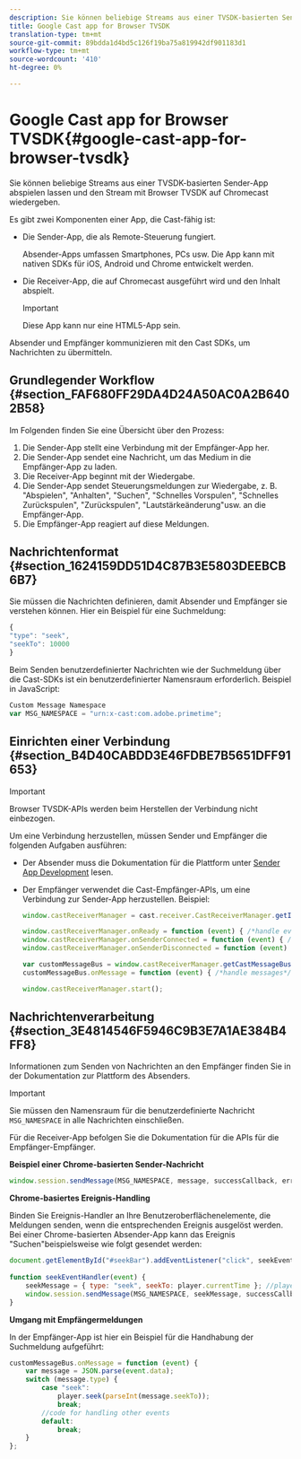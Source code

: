 ```yaml
---
description: Sie können beliebige Streams aus einer TVSDK-basierten Sender-App abspielen lassen und den Stream mit Browser TVSDK auf Chromecast wiedergeben.
title: Google Cast app for Browser TVSDK
translation-type: tm+mt
source-git-commit: 89bdda1d4bd5c126f19ba75a819942df901183d1
workflow-type: tm+mt
source-wordcount: '410'
ht-degree: 0%

---
```



# Google Cast app for Browser TVSDK{#google-cast-app-for-browser-tvsdk}

Sie können beliebige Streams aus einer TVSDK-basierten Sender-App abspielen lassen und den Stream mit Browser TVSDK auf Chromecast wiedergeben.

<!--<a id="section_87CE5D6D46F0439EB6E63A742D6DD9C8"></a>-->

Es gibt zwei Komponenten einer App, die Cast-fähig ist:

* Die Sender-App, die als Remote-Steuerung fungiert.

   Absender-Apps umfassen Smartphones, PCs usw. Die App kann mit nativen SDKs für iOS, Android und Chrome entwickelt werden.
* Die Receiver-App, die auf Chromecast ausgeführt wird und den Inhalt abspielt.

   >[!IMPORTANT]
   >
   >Diese App kann nur eine HTML5-App sein.

Absender und Empfänger kommunizieren mit den Cast SDKs, um Nachrichten zu übermitteln.

## Grundlegender Workflow {#section_FAF680FF29DA4D24A50AC0A2B6402B58}

Im Folgenden finden Sie eine Übersicht über den Prozess:

1. Die Sender-App stellt eine Verbindung mit der Empfänger-App her.
1. Die Sender-App sendet eine Nachricht, um das Medium in die Empfänger-App zu laden.
1. Die Receiver-App beginnt mit der Wiedergabe.
1. Die Sender-App sendet Steuerungsmeldungen zur Wiedergabe, z. B. &quot;Abspielen&quot;, &quot;Anhalten&quot;, &quot;Suchen&quot;, &quot;Schnelles Vorspulen&quot;, &quot;Schnelles Zurückspulen&quot;, &quot;Zurückspulen&quot;, &quot;Lautstärkeänderung&quot;usw. an die Empfänger-App.
1. Die Empfänger-App reagiert auf diese Meldungen.

## Nachrichtenformat {#section_1624159DD51D4C87B3E5803DEEBCB6B7}

Sie müssen die Nachrichten definieren, damit Absender und Empfänger sie verstehen können. Hier ein Beispiel für eine Suchmeldung:

```js
{ 
"type": "seek", 
"seekTo": 10000 
} 
```

Beim Senden benutzerdefinierter Nachrichten wie der Suchmeldung über die Cast-SDKs ist ein benutzerdefinierter Namensraum erforderlich. Beispiel in JavaScript:

```js
Custom Message Namespace 
var MSG_NAMESPACE = "urn:x-cast:com.adobe.primetime"; 
```

## Einrichten einer Verbindung {#section_B4D40CABDD3E46FDBE7B5651DFF91653}

>[!IMPORTANT]
>
>Browser TVSDK-APIs werden beim Herstellen der Verbindung nicht einbezogen.

Um eine Verbindung herzustellen, müssen Sender und Empfänger die folgenden Aufgaben ausführen:

* Der Absender muss die Dokumentation für die Plattform unter [Sender App Development](https://developers.google.com/cast/docs/sender_apps) lesen.
* Der Empfänger verwendet die Cast-Empfänger-APIs, um eine Verbindung zur Sender-App herzustellen. Beispiel:

   ```js
   window.castReceiverManager = cast.receiver.CastReceiverManager.getInstance(); 
   
   window.castReceiverManager.onReady = function (event) { /*handle event*/ }; 
   window.castReceiverManager.onSenderConnected = function (event) { /*handle event*/ }; 
   window.castReceiverManager.onSenderDisconnected = function (event) { /*handle event*/ }; 
   
   var customMessageBus = window.castReceiverManager.getCastMessageBus(MSG_NAMESPACE); 
   customMessageBus.onMessage = function (event) { /*handle messages*/ }; 
   
   window.castReceiverManager.start(); 
   ```

## Nachrichtenverarbeitung {#section_3E4814546F5946C9B3E7A1AE384B4FF8}

Informationen zum Senden von Nachrichten an den Empfänger finden Sie in der Dokumentation zur Plattform des Absenders.

>[!IMPORTANT]
>
>Sie müssen den Namensraum für die benutzerdefinierte Nachricht `MSG_NAMESPACE` in alle Nachrichten einschließen.

Für die Receiver-App befolgen Sie die Dokumentation für die APIs für die Empfänger-Empfänger.

**Beispiel einer Chrome-basierten Sender-Nachricht**

```js
window.session.sendMessage(MSG_NAMESPACE, message, successCallback, errorCallback); //https://developers.google.com/cast/docs/reference/chrome/chrome.cast.Session#sendMessage
```

**Chrome-basiertes Ereignis-Handling**

Binden Sie Ereignis-Handler an Ihre Benutzeroberflächenelemente, die Meldungen senden, wenn die entsprechenden Ereignis ausgelöst werden. Bei einer Chrome-basierten Absender-App kann das Ereignis &quot;Suchen&quot;beispielsweise wie folgt gesendet werden:

```js
document.getElementById("#seekBar").addEventListener("click", seekEventHandler); 
   
function seekEventHandler(event) { 
    seekMessage = { type: "seek", seekTo: player.currentTime }; //player is an instance of AdobePSDK.MediaPlayer 
    window.session.sendMessage(MSG_NAMESPACE, seekMessage, successCallback, errorCallback); 
} 
```

**Umgang mit Empfängermeldungen**

In der Empfänger-App ist hier ein Beispiel für die Handhabung der Suchmeldung aufgeführt:

```js
customMessageBus.onMessage = function (event) { 
    var message = JSON.parse(event.data); 
    switch (message.type) { 
        case "seek":  
            player.seek(parseInt(message.seekTo)); 
            break; 
        //code for handling other events 
        default:  
            break; 
    } 
}; 
```


